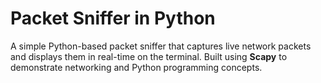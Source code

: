 # Packet Sniffer in Python  

A simple Python-based packet sniffer that captures live network packets and displays them in real-time on the terminal.
Built using **Scapy** to demonstrate networking and Python programming concepts. 
